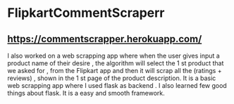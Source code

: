 # FlipkartCommentScraperr

## https://commentscrapper.herokuapp.com/

I also worked on a web scrapping app  where when the user gives input a 
product name of their desire , the algorithm will select the 1 st product that we asked for ,
from the Flipkart app and then it will scrap all the (ratings + reviews) , 
shown in the 1 st page of the product description. It is a basic web scrapping app where I used flask as backend .
I also learned few good things about flask. It is a easy and smooth framework.
